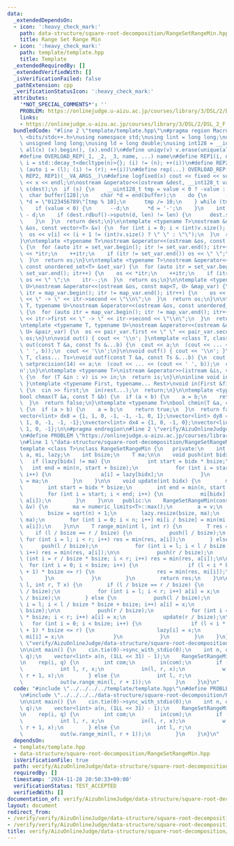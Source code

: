 ```yaml
---
data:
  _extendedDependsOn:
  - icon: ':heavy_check_mark:'
    path: data-structure/square-root-decomposition/RangeSetRangeMin.hpp
    title: Range Set Range Min
  - icon: ':heavy_check_mark:'
    path: template/template.hpp
    title: Template
  _extendedRequiredBy: []
  _extendedVerifiedWith: []
  _isVerificationFailed: false
  _pathExtension: cpp
  _verificationStatusIcon: ':heavy_check_mark:'
  attributes:
    '*NOT_SPECIAL_COMMENTS*': ''
    PROBLEM: https://onlinejudge.u-aizu.ac.jp/courses/library/3/DSL/2/DSL_2_F
    links:
    - https://onlinejudge.u-aizu.ac.jp/courses/library/3/DSL/2/DSL_2_F
  bundledCode: "#line 2 \"template/template.hpp\"\n#pragma region Macros\n#include\
    \ <bits/stdc++.h>\nusing namespace std;\nusing lint = long long;\nusing ull =\
    \ unsigned long long;\nusing ld = long double;\nusing int128 = __int128_t;\n#define\
    \ all(x) (x).begin(), (x).end()\n#define uniqv(v) v.erase(unique(all(v)), v.end())\n\
    #define OVERLOAD_REP(_1, _2, _3, name, ...) name\n#define REP1(i, n) for (auto\
    \ i = std::decay_t<decltype(n)>{}; (i) != (n); ++(i))\n#define REP2(i, l, r) for\
    \ (auto i = (l); (i) != (r); ++(i))\n#define rep(...) OVERLOAD_REP(__VA_ARGS__,\
    \ REP2, REP1)(__VA_ARGS__)\n#define logfixed(x) cout << fixed << setprecision(10)\
    \ << x << endl;\n\nostream &operator<<(ostream &dest, __int128_t value) {\n  ostream::sentry\
    \ s(dest);\n  if (s) {\n    __uint128_t tmp = value < 0 ? -value : value;\n  \
    \  char buffer[128];\n    char *d = end(buffer);\n    do {\n      --d;\n     \
    \ *d = \"0123456789\"[tmp % 10];\n      tmp /= 10;\n    } while (tmp != 0);\n\
    \    if (value < 0) {\n      --d;\n      *d = '-';\n    }\n    int len = end(buffer)\
    \ - d;\n    if (dest.rdbuf()->sputn(d, len) != len) {\n      dest.setstate(ios_base::badbit);\n\
    \    }\n  }\n  return dest;\n}\n\ntemplate <typename T>\nostream &operator<<(ostream\
    \ &os, const vector<T> &v) {\n  for (int i = 0; i < (int)v.size(); i++) {\n  \
    \  os << v[i] << (i + 1 != (int)v.size() ? \" \" : \"\");\n  }\n  return os;\n\
    }\n\ntemplate <typename T>\nostream &operator<<(ostream &os, const set<T> &set_var)\
    \ {\n  for (auto itr = set_var.begin(); itr != set_var.end(); itr++) {\n    os\
    \ << *itr;\n    ++itr;\n    if (itr != set_var.end()) os << \" \";\n    itr--;\n\
    \  }\n  return os;\n}\n\ntemplate <typename T>\nostream &operator<<(ostream &os,\
    \ const unordered_set<T> &set_var) {\n  for (auto itr = set_var.begin(); itr !=\
    \ set_var.end(); itr++) {\n    os << *itr;\n    ++itr;\n    if (itr != set_var.end())\
    \ os << \" \";\n    itr--;\n  }\n  return os;\n}\n\ntemplate <typename T, typename\
    \ U>\nostream &operator<<(ostream &os, const map<T, U> &map_var) {\n  for (auto\
    \ itr = map_var.begin(); itr != map_var.end(); itr++) {\n    os << itr->first\
    \ << \" -> \" << itr->second << \"\\n\";\n  }\n  return os;\n}\n\ntemplate <typename\
    \ T, typename U>\nostream &operator<<(ostream &os, const unordered_map<T, U> &map_var)\
    \ {\n  for (auto itr = map_var.begin(); itr != map_var.end(); itr++) {\n    os\
    \ << itr->first << \" -> \" << itr->second << \"\\n\";\n  }\n  return os;\n}\n\
    \ntemplate <typename T, typename U>\nostream &operator<<(ostream &os, const pair<T,\
    \ U> &pair_var) {\n  os << pair_var.first << \" \" << pair_var.second;\n  return\
    \ os;\n}\n\nvoid out() { cout << '\\n'; }\ntemplate <class T, class... Ts>\nvoid\
    \ out(const T &a, const Ts &...b) {\n  cout << a;\n  (cout << ... << (cout <<\
    \ ' ', b));\n  cout << '\\n';\n}\n\nvoid outf() { cout << '\\n'; }\ntemplate <class\
    \ T, class... Ts>\nvoid outf(const T &a, const Ts &...b) {\n  cout << fixed <<\
    \ setprecision(14) << a;\n  (cout << ... << (cout << ' ', b));\n  cout << '\\\
    n';\n}\n\ntemplate <typename T>\nistream &operator>>(istream &is, vector<T> &v)\
    \ {\n  for (T &in : v) is >> in;\n  return is;\n}\n\ninline void in(void) { return;\
    \ }\ntemplate <typename First, typename... Rest>\nvoid in(First &first, Rest &...rest)\
    \ {\n  cin >> first;\n  in(rest...);\n  return;\n}\n\ntemplate <typename T>\n\
    bool chmax(T &a, const T &b) {\n  if (a < b) {\n    a = b;\n    return true;\n\
    \  }\n  return false;\n}\ntemplate <typename T>\nbool chmin(T &a, const T &b)\
    \ {\n  if (a > b) {\n    a = b;\n    return true;\n  }\n  return false;\n}\n\n\
    vector<lint> dx8 = {1, 1, 0, -1, -1, -1, 0, 1};\nvector<lint> dy8 = {0, 1, 1,\
    \ 1, 0, -1, -1, -1};\nvector<lint> dx4 = {1, 0, -1, 0};\nvector<lint> dy4 = {0,\
    \ 1, 0, -1};\n\n#pragma endregion\n#line 2 \"verify/AizuOnlineJudge/data-structure/square-root-decomposition/RangeSetRangeMin.test.cpp\"\
    \n#define PROBLEM \"https://onlinejudge.u-aizu.ac.jp/courses/library/3/DSL/2/DSL_2_F\"\
    \n#line 1 \"data-structure/square-root-decomposition/RangeSetRangeMin.hpp\"\n\n\
    template <class T>\nclass RangeSetRangeMin {\n   private:\n    int n;\n    vector<T>\
    \ a, mi, lazy;\n    int bsize;\n    T ma;\n\n    void push(int bidx) {\n     \
    \   if (lazy[bidx] != ma) {\n            int start = bidx * bsize;\n         \
    \   int end = min(n, start + bsize);\n            for (int i = start; i < end;\
    \ i++) {\n                a[i] = lazy[bidx];\n            }\n            lazy[bidx]\
    \ = ma;\n        }\n    }\n\n    void update(int bidx) {\n        mi[bidx] = ma;\n\
    \        int start = bidx * bsize;\n        int end = min(n, start + bsize);\n\
    \        for (int i = start; i < end; i++) {\n            mi[bidx] = min(mi[bidx],\
    \ a[i]);\n        }\n    }\n\n   public:\n    RangeSetRangeMin(const vector<T>\
    \ &v) {\n        ma = numeric_limits<T>::max();\n        a = v;\n        n = a.size();\n\
    \        bsize = sqrt(n) + 1;\n        lazy.resize(bsize, ma);\n        mi.resize(bsize,\
    \ ma);\n        for (int i = 0; i < n; i++) mi[i / bsize] = min(mi[i / bsize],\
    \ a[i]);\n    }\n\n    T range_min(int l, int r) {\n        T res = ma;\n    \
    \    if (l / bsize == r / bsize) {\n            push(l / bsize);\n           \
    \ for (int i = l; i < r; i++) res = min(res, a[i]);\n        } else {\n      \
    \      push(l / bsize);\n            for (int i = l; i < l / bsize * bsize + bsize;\
    \ i++) res = min(res, a[i]);\n\n            push(r / bsize);\n            for\
    \ (int i = r / bsize * bsize; i < r; i++) res = min(res, a[i]);\n\n          \
    \  for (int i = 0; i < bsize; i++) {\n                if (l < i * bsize and (i\
    \ + 1) * bsize <= r) {\n                    res = min(res, mi[i]);\n         \
    \       }\n            }\n        }\n        return res;\n    }\n\n    void range_set(int\
    \ l, int r, T x) {\n        if (l / bsize == r / bsize) {\n            push(l\
    \ / bsize);\n            for (int i = l; i < r; i++) a[i] = x;\n            update(l\
    \ / bsize);\n        } else {\n            push(l / bsize);\n            for (int\
    \ i = l; i < l / bsize * bsize + bsize; i++) a[i] = x;\n            update(l /\
    \ bsize);\n\n            push(r / bsize);\n            for (int i = r / bsize\
    \ * bsize; i < r; i++) a[i] = x;\n            update(r / bsize);\n\n         \
    \   for (int i = 0; i < bsize; i++) {\n                if (l < i * bsize and (i\
    \ + 1) * bsize <= r) {\n                    lazy[i] = x;\n                   \
    \ mi[i] = x;\n                }\n            }\n        }\n    }\n};\n#line 4\
    \ \"verify/AizuOnlineJudge/data-structure/square-root-decomposition/RangeSetRangeMin.test.cpp\"\
    \n\nint main() {\n    cin.tie(0)->sync_with_stdio(0);\n    int n, q;\n    in(n,\
    \ q);\n    vector<lint> a(n, (1LL << 31) - 1);\n    RangeSetRangeMin<lint> w(a);\n\
    \n    rep(i, q) {\n        int com;\n        in(com);\n        if (com == 0) {\n\
    \            int l, r, x;\n            in(l, r, x);\n            w.range_set(l,\
    \ r + 1, x);\n        } else {\n            int l, r;\n            in(l, r);\n\
    \            out(w.range_min(l, r + 1));\n        }\n    }\n}\n"
  code: "#include \"../../../../template/template.hpp\"\n#define PROBLEM \"https://onlinejudge.u-aizu.ac.jp/courses/library/3/DSL/2/DSL_2_F\"\
    \n#include \"../../../../data-structure/square-root-decomposition/RangeSetRangeMin.hpp\"\
    \n\nint main() {\n    cin.tie(0)->sync_with_stdio(0);\n    int n, q;\n    in(n,\
    \ q);\n    vector<lint> a(n, (1LL << 31) - 1);\n    RangeSetRangeMin<lint> w(a);\n\
    \n    rep(i, q) {\n        int com;\n        in(com);\n        if (com == 0) {\n\
    \            int l, r, x;\n            in(l, r, x);\n            w.range_set(l,\
    \ r + 1, x);\n        } else {\n            int l, r;\n            in(l, r);\n\
    \            out(w.range_min(l, r + 1));\n        }\n    }\n}\n"
  dependsOn:
  - template/template.hpp
  - data-structure/square-root-decomposition/RangeSetRangeMin.hpp
  isVerificationFile: true
  path: verify/AizuOnlineJudge/data-structure/square-root-decomposition/RangeSetRangeMin.test.cpp
  requiredBy: []
  timestamp: '2024-11-28 20:50:33+09:00'
  verificationStatus: TEST_ACCEPTED
  verifiedWith: []
documentation_of: verify/AizuOnlineJudge/data-structure/square-root-decomposition/RangeSetRangeMin.test.cpp
layout: document
redirect_from:
- /verify/verify/AizuOnlineJudge/data-structure/square-root-decomposition/RangeSetRangeMin.test.cpp
- /verify/verify/AizuOnlineJudge/data-structure/square-root-decomposition/RangeSetRangeMin.test.cpp.html
title: verify/AizuOnlineJudge/data-structure/square-root-decomposition/RangeSetRangeMin.test.cpp
---
```

